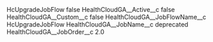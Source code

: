 <?xml version="1.0" encoding="UTF-8"?>
<CustomMetadata xmlns="http://soap.sforce.com/2006/04/metadata" xmlns:xsi="http://www.w3.org/2001/XMLSchema-instance" xmlns:xsd="http://www.w3.org/2001/XMLSchema">
    <label>HcUpgradeJobFlow</label>
    <protected>false</protected>
    <values>
        <field>HealthCloudGA__Active__c</field>
        <value xsi:type="xsd:boolean">false</value>
    </values>
    <values>
        <field>HealthCloudGA__Custom__c</field>
        <value xsi:type="xsd:boolean">false</value>
    </values>
    <values>
        <field>HealthCloudGA__JobFlowName__c</field>
        <value xsi:type="xsd:string">HcUpgradeJobFlow</value>
    </values>
    <values>
        <field>HealthCloudGA__JobName__c</field>
        <value xsi:type="xsd:string">deprecated</value>
    </values>
    <values>
        <field>HealthCloudGA__JobOrder__c</field>
        <value xsi:type="xsd:double">2.0</value>
    </values>
</CustomMetadata>
